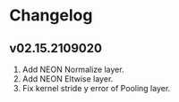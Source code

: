 # Changelog

## v02.15.2109020
1. Add NEON Normalize layer.
2. Add NEON Eltwise layer.
3. Fix kernel stride y error of Pooling layer.
